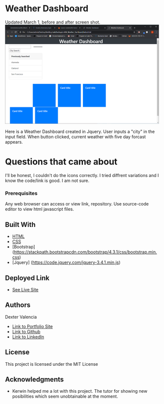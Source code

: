 # Weather Dashboard

Updated March 1, before and after screen shot.
![Sample](weather_ba.gif)

Here is a Weather Dashboard created in Jquery. User inputs a "city" in the input field. When button clicked, current weather with five day forcast appears. 

# Questions that came about 

 I'll be honest, I couldn't do the icons correctly. I tried diffrent variations and I know the code/link is good. I am not sure.


### Prerequisites

Any web browser can access or view link, repository. Use source-code editor to view html javascript files.

## Built With

* [HTML](https://developer.mozilla.org/en-US/docs/Web/HTML)
* [CSS](https://developer.mozilla.org/en-US/docs/Web/CSS)
* [Bootstrap] (https://stackpath.bootstrapcdn.com/bootstrap/4.3.1/css/bootstrap.min.css)
* [Jquery] (https://code.jquery.com/jquery-3.4.1.min.js)

## Deployed Link

* [See Live Site](https://itsmedexter.github.io/unit06_Weather_Dashboard/)


## Authors

Dexter Valencia 

- [Link to Portfolio Site](https://github.com/itsmedexter/unit06_Weather_Dashboard)
- [Link to Github](https://github.com/itsmedexter)
- [Link to LinkedIn](https://www.linkedin.com/in/dextervalencia/)

## License

This project is licensed under the MIT License 

## Acknowledgments

* Kerwin helped me a lot with this project. The tutor for showing new posibilities which seem unobtainable at the moment.  
